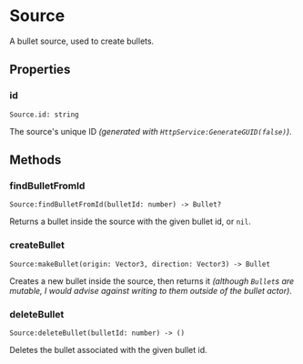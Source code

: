 # Source

A bullet source, used to create bullets.

## Properties

### id

```luau
Source.id: string
```

The source's unique ID _(generated with `HttpService:GenerateGUID(false)`)_.

## Methods

### findBulletFromId

```luau
Source:findBulletFromId(bulletId: number) -> Bullet?
```

Returns a bullet inside the source with the given bullet id, or `nil`.

### createBullet

```luau
Source:makeBullet(origin: Vector3, direction: Vector3) -> Bullet
```

Creates a new bullet inside the source, then returns it _(although `Bullet`s are mutable, I would advise against writing to them outside of the bullet actor)_.

### deleteBullet

```luau
Source:deleteBullet(bulletId: number) -> ()
```

Deletes the bullet associated with the given bullet id.
